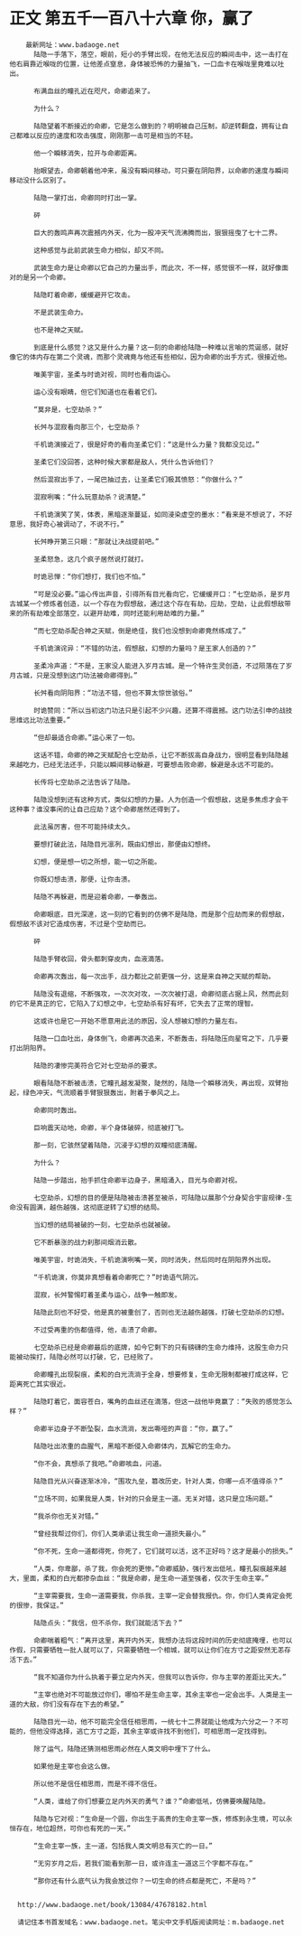 # 正文 第五千一百八十六章 你，赢了
        最新网址：www.badaoge.net
          陆隐一手落下，落空，眼前，短小的手臂出现，在他无法反应的瞬间击中，这一击打在他右肩靠近喉咙的位置，让他差点窒息，身体被恐怖的力量抽飞，一口血卡在喉咙里竟难以吐出。
      
          布满血丝的瞳孔近在咫尺，命卿追来了。
      
          为什么？
      
          陆隐望着不断接近的命卿，它是怎么做到的？明明被自己压制，却逆转翻盘，拥有让自己都难以反应的速度和攻击强度，刚刚那一击可是相当的不轻。
      
          他一个瞬移消失，拉开与命卿距离。
      
          抬眼望去，命卿朝着他冲来，虽没有瞬间移动，可只要在阴阳界，以命卿的速度与瞬间移动没什么区别了。
      
          陆隐一掌打出，命卿同时打出一掌。
      
          砰
      
          巨大的轰鸣声再次震撼内外天，化为一股冲天气流沸腾而出，狠狠摇曳了七十二界。
      
          这种感觉与此前武装生命力相似，却又不同。
      
          武装生命力是让命卿以它自己的力量出手，而此次，不一样，感觉很不一样，就好像面对的是另一个命卿。
      
          陆隐盯着命卿，缓缓避开它攻击。
      
          不是武装生命力。
      
          也不是神之天赋。
      
          到底是什么感觉？这又是什么力量？这一刻的命卿给陆隐一种难以言喻的荒诞感，就好像它的体内存在第二个灵魂，而那个灵魂竟与他还有些相似，因为命卿的出手方式，很接近他。
      
          唯美宇宙，圣柔与时诡对视，同时也看向运心。
      
          运心没有眼睛，但它们知道也在看着它们。
      
          “莫非是，七空劫杀？”
      
          长舛与混寂看向那三个，七空劫杀？
      
          千机诡演接近了，很是好奇的看向圣柔它们：“这是什么力量？我都没见过。”
      
          圣柔它们没回答，这种时候大家都是敌人，凭什么告诉他们？
      
          然后混寂出手了，一尾巴抽过去，让圣柔它们极其愤怒：“你做什么？”
      
          混寂咧嘴：“什么玩意劫杀？说清楚。”
      
          千机诡演笑了笑，体表，黑暗逐渐蔓延，如同浸染虚空的墨水：“看来是不想说了，不好意思，我好奇心被调动了，不说不行。”
      
          长舛睁开第三只眼：“那就让决战提前吧。”
      
          圣柔怒急，这几个疯子居然说打就打。
      
          时诡忌惮：“你们想打，我们也不怕。”
      
          “可是没必要。”运心传出声音，引得所有目光看向它，它缓缓开口：“七空劫杀，是岁月古城某一个修炼者创造，以一个存在为假想敌，通过这个存在有劫，应劫，空劫，让此假想敌带来的所有劫难全部落空，以避开劫难，同时还能利用劫难的力量。”
      
          “而七空劫杀配合神之天赋，倒是绝佳，我们也没想到命卿竟然练成了。”
      
          千机诡演诧异：“不错的功法，假想敌，幻想的力量吗？是王家人创造的？”
      
          圣柔冷声道：“不是，王家没人能进入岁月古城。是一个特许生灵创造，不过陨落在了岁月古城，只是没想到这门功法被命卿得到。”
      
          长舛看向阴阳界：“功法不错，但也不算太惊世骇俗。”
      
          时诡赞同：“所以当初这门功法只是引起不少兴趣，还算不得震撼。这门功法引申的战技思维远比功法重要。”
      
          “但却最适合命卿。”运心来了一句。
      
          这话不错，命卿的神之天赋配合七空劫杀，让它不断拔高自身战力，很明显看到陆隐越来越吃力，已经无法还手，只能以瞬间移动躲避，可要想击败命卿，躲避是永远不可能的。
      
          长传将七空劫杀之法告诉了陆隐。
      
          陆隐没想到还有这种方式，类似幻想的力量。人为创造一个假想敌，这是多焦虑才会干这种事？谁没事闲的让自己应劫？这个命卿居然还得到了。
      
          此法虽厉害，但不可能持续太久。
      
          要想打破此法，陆隐目光凛冽，既由幻想出，那便由幻想终。
      
          幻想，便是想一切之所想，能一切之所能。
      
          你既幻想击溃，那便，让你击溃。
      
          陆隐不再躲避，而是迎着命卿，一拳轰出。
      
          命卿眼底，目光深邃，这一刻的它看到的仿佛不是陆隐，而是那个应劫而来的假想敌，假想敌不该对它造成伤害，不过是个空劫而已。
      
          砰
      
          陆隐手臂收回，骨头都刺穿皮肉，血液滴落。
      
          命卿再次轰出，每一次出手，战力都比之前更强一分，这是来自神之天赋的帮助。
      
          陆隐没有退缩，不断强攻，一次次对攻，一次次被打退，命卿彻底占据上风，然而此刻的它不是真正的它，它陷入了幻想之中，七空劫杀有好有坏，它失去了正常的理智。
      
          这或许也是它一开始不愿意用此法的原因，没人想被幻想的力量左右。
      
          陆隐一口血吐出，身体倒飞，命卿再次追来，不断轰击，将陆隐压向星穹之下，几乎要打出阴阳界。
      
          陆隐的凄惨完美符合它对七空劫杀的要求。
      
          眼看陆隐不断被击溃，它瞳孔越发凝聚，陡然的，陆隐一个瞬移消失，再出现，双臂抬起，绿色冲天，气流顺着手臂狠狠轰出，附着于拳风之上。
      
          命卿同时轰出。
      
          巨响震天动地，命卿，半个身体破碎，彻底被打飞。
      
          那一刻，它骇然望着陆隐，沉浸于幻想的双瞳彻底清醒。
      
          为什么？
      
          陆隐一步踏出，抬手抓住命卿半边身子，黑暗涌入，目光与命卿对视。
      
          七空劫杀，幻想的目的便是陆隐被击溃甚至被杀，可陆隐以晨那个分身契合宇宙规律-生命没有圆满，越伤越强，这彻底逆转了幻想的结局。
      
          当幻想的结局被破的一刻，七空劫杀也就被破。
      
          它不断暴涨的战力刹那间烟消云散。
      
          唯美宇宙，时诡消失，千机诡演咧嘴一笑，同时消失，然后同时在阴阳界外出现。
      
          “千机诡演，你莫非真想看着命卿死亡？”时诡语气阴沉。
      
          混寂，长舛警惕盯着圣柔与运心，战争一触即发。
      
          陆隐此刻也不好受，他是真的被重创了，否则也无法越伤越强，打破七空劫杀的幻想。
      
          不过受再重的伤都值得，他，击溃了命卿。
      
          七空劫杀已经是命卿最后的底牌，如今它剩下的只有磅礴的生命力维持，这股生命力只能被动挨打，陆隐必然可以打破，它，已经败了。
      
          命卿瞳孔出现裂痕，柔和的白光流淌于全身，想要修复，生命无限制都被打成这样，它距离死亡其实很近。
      
          陆隐盯着它，面容苍白，嘴角的血丝还在滴落，但这一战他毕竟赢了：“失败的感觉怎么样？”
      
          命卿半边身子不断坠裂，血水流淌，发出嘶哑的声音：“你，赢了。”
      
          陆隐吐出浓重的血腥气，黑暗不断侵入命卿体内，瓦解它的生命力。
      
          “你不会，真想杀了我吧。”命卿咳血，问道。
      
          陆隐目光从兴奋逐渐冰冷，“围攻九垒，篡改历史，针对人类，你哪一点不值得杀？”
      
          “立场不同，如果我是人类，针对的只会是主一道。无关对错，这只是立场问题。”
      
          “我杀你也无关对错。”
      
          “曾经我帮过你们，你们人类承诺让我生命一道损失最小。”
      
          “你不死，生命一道都得死，你死了，它们就可以活，这不正好吗？这才是最小的损失。”
      
          “人类，你卑鄙，杀了我，你会死的更惨。”命卿威胁，强行发出低吼，瞳孔裂痕越来越大，里面，柔和的白光都掺杂血丝：“我是命卿，是生命一道至强者，仅次于生命主宰。”
      
          “主宰需要我，生命一道需要我，你杀我，主宰一定会替我报仇。你，你们人类肯定会死的很惨，我保证。”
      
          陆隐点头：“我信，但不杀你，我们就能活下去？”
      
          命卿喘着粗气：“离开这里，离开内外天，我想办法将这段时间的历史彻底掩埋，也可以作假，只需要牺牲一批人就可以了，只需要牺牲一个相城，就可以让你们在方寸之距安然无恙存活下去。”
      
          “我不知道你为什么执着于要立足内外天，但我可以告诉你，你与主宰的差距比天大。”
      
          “主宰也绝对不可能放过你们，哪怕不是生命主宰，其余主宰也一定会出手。人类是主一道的大敌，你们没有存在下去的希望。”
      
          陆隐目光一动，他不可能完全信任相思雨，一统七十二界就能让他成为六分之一？不可能的，但他没得选择，逃亡方寸之距，其余主宰或许找不到他们，可相思雨一定找得到。
      
          除了运气，陆隐还猜测相思雨必然在人类文明中埋下了什么。
      
          如果他是主宰也会这么做。
      
          所以他不是信任相思雨，而是不得不信任。
      
          “人类，谁给了你们想要立足内外天的勇气？谁？”命卿低吼，仿佛要唤醒陆隐。
      
          陆隐与它对视：“生命是一个圆，你出生于高贵的生命主宰一族，修炼到永生境，可以永恒存在，地位超然，可你也有死的一天。”
      
          “生命主宰一族，主一道，包括我人类文明总有灭亡的一日。”
      
          “无穷岁月之后，若我们能看到那一日，或许连主一道这三个字都不存在。”
      
          “那你还有什么底气认为我会放过你？一切生命的终点都是死亡，不是吗？”
      
      
      http://www.badaoge.net/book/13084/47678182.html
      
      请记住本书首发域名：www.badaoge.net。笔尖中文手机版阅读网址：m.badaoge.net